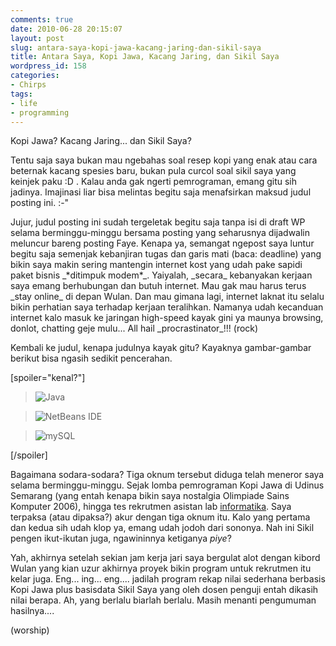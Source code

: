 ```yaml
---
comments: true
date: 2010-06-28 20:15:07
layout: post
slug: antara-saya-kopi-jawa-kacang-jaring-dan-sikil-saya
title: Antara Saya, Kopi Jawa, Kacang Jaring, dan Sikil Saya
wordpress_id: 158
categories:
- Chirps
tags:
- life
- programming
---
```


Kopi Jawa? Kacang Jaring... dan Sikil Saya?

Tentu saja saya bukan mau ngebahas soal resep kopi yang enak atau cara beternak kacang spesies baru, bukan pula curcol soal sikil saya yang keinjek paku :D . Kalau anda gak ngerti pemrograman, emang gitu sih jadinya. Imajinasi liar bisa melintas begitu saja menafsirkan maksud judul posting ini. :-"

<!-- more -->Jujur, judul posting ini sudah tergeletak begitu saja tanpa isi di draft WP selama berminggu-minggu bersama posting yang seharusnya dijadwalin meluncur bareng posting Faye. Kenapa ya, semangat ngepost saya luntur begitu saja semenjak kebanjiran tugas dan garis mati (baca: deadline) yang bikin saya makin sering mantengin internet kost yang udah pake sapidi paket bisnis _*ditimpuk modem*_. Yaiyalah, _secara_ kebanyakan kerjaan saya emang berhubungan dan butuh internet. Mau gak mau harus terus _stay online_ di depan Wulan. Dan mau gimana lagi, internet laknat itu selalu bikin perhatian saya terhadap kerjaan teralihkan. Namanya udah kecanduan internet kalo masuk ke jaringan high-speed kayak gini ya maunya browsing, donlot, chatting geje mulu... All hail _procrastinator_!!! (rock)

Kembali ke judul, kenapa judulnya kayak gitu? Kayaknya gambar-gambar berikut bisa ngasih sedikit pencerahan.

[spoiler="kenal?"]


> 

> 
> ![Java](http://amipi.files.wordpress.com/2008/08/java.jpg)
> 
> 

> 
> ![NetBeans IDE](http://mustrundie.files.wordpress.com/2009/06/netbeans5-5.jpg)
> 
> 

> 
> ![mySQL](http://yudymardianto.files.wordpress.com/2009/07/mysql.jpg)
> 
> 



[/spoiler]

Bagaimana sodara-sodara? Tiga oknum tersebut diduga telah meneror saya selama berminggu-minggu. Sejak lomba pemrograman Kopi Jawa di Udinus Semarang (yang entah kenapa bikin saya nostalgia Olimpiade Sains Komputer 2006), hingga tes rekrutmen asistan lab [informatika](http://informatics.uii.ac.id). Saya terpaksa (atau dipaksa?) akur dengan tiga oknum itu. Kalo yang pertama dan kedua sih udah klop ya, emang udah jodoh dari sononya. Nah ini Sikil pengen ikut-ikutan juga, ngawininnya ketiganya _piye_?

Yah, akhirnya setelah sekian jam kerja jari saya bergulat alot dengan kibord Wulan yang kian uzur akhirnya proyek bikin program untuk rekrutmen itu kelar juga. Eng... ing... eng.... jadilah program rekap nilai sederhana berbasis Kopi Jawa plus basisdata Sikil Saya yang oleh dosen penguji entah dikasih nilai berapa. Ah, yang berlalu biarlah berlalu. Masih menanti pengumuman hasilnya....

(worship)
